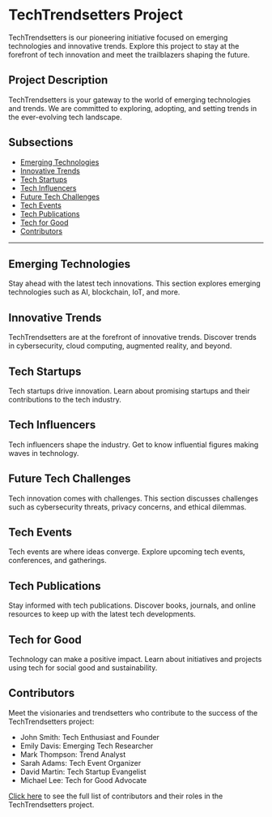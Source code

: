 # TechTrendsetters Project

TechTrendsetters is our pioneering initiative focused on emerging technologies and innovative trends. Explore this project to stay at the forefront of tech innovation and meet the trailblazers shaping the future.

## Project Description

TechTrendsetters is your gateway to the world of emerging technologies and trends. We are committed to exploring, adopting, and setting trends in the ever-evolving tech landscape.

## Subsections

- [Emerging Technologies](techtrendsetters-technologies.md)
- [Innovative Trends](techtrendsetters-trends.md)
- [Tech Startups](techtrendsetters-startups.md)
- [Tech Influencers](techtrendsetters-influencers.md)
- [Future Tech Challenges](techtrendsetters-challenges.md)
- [Tech Events](techtrendsetters-events.md)
- [Tech Publications](techtrendsetters-publications.md)
- [Tech for Good](techtrendsetters-forgood.md)
- [Contributors](techtrendsetters-contributors.md)

---

## Emerging Technologies

Stay ahead with the latest tech innovations. This section explores emerging technologies such as AI, blockchain, IoT, and more.

## Innovative Trends

TechTrendsetters are at the forefront of innovative trends. Discover trends in cybersecurity, cloud computing, augmented reality, and beyond.

## Tech Startups

Tech startups drive innovation. Learn about promising startups and their contributions to the tech industry.

## Tech Influencers

Tech influencers shape the industry. Get to know influential figures making waves in technology.

## Future Tech Challenges

Tech innovation comes with challenges. This section discusses challenges such as cybersecurity threats, privacy concerns, and ethical dilemmas.

## Tech Events

Tech events are where ideas converge. Explore upcoming tech events, conferences, and gatherings.

## Tech Publications

Stay informed with tech publications. Discover books, journals, and online resources to keep up with the latest tech developments.

## Tech for Good

Technology can make a positive impact. Learn about initiatives and projects using tech for social good and sustainability.

## Contributors

Meet the visionaries and trendsetters who contribute to the success of the TechTrendsetters project:

- John Smith: Tech Enthusiast and Founder
- Emily Davis: Emerging Tech Researcher
- Mark Thompson: Trend Analyst
- Sarah Adams: Tech Event Organizer
- David Martin: Tech Startup Evangelist
- Michael Lee: Tech for Good Advocate

[Click here](techtrendsetters-contributors.md) to see the full list of contributors and their roles in the TechTrendsetters project.
